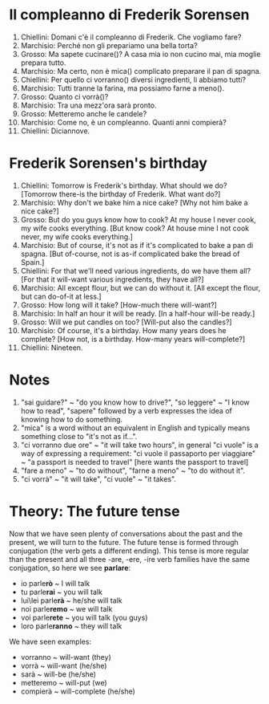 # Il compleanno di Frederik Sorensen

1. Chiellini: Domani c'è il compleanno di Frederik. Che vogliamo fare?
1. Marchisio: Perché non gli prepariamo una bella torta?
1. Grosso: Ma sapete cucinare()? A casa mia io non cucino mai, mia moglie
prepara tutto.
1. Marchisio: Ma certo, non è mica() complicato preparare il pan di spagna.
1. Chiellini: Per quello ci vorranno() diversi ingredienti, li abbiamo tutti?
1. Marchisio: Tutti tranne la farina, ma possiamo farne a meno().
1. Grosso: Quanto ci vorrà()?
1. Marchisio: Tra una mezz'ora sarà pronto.
1. Grosso: Metteremo anche le candele?
1. Marchisio: Come no, è un compleanno. Quanti anni compierà?
1. Chiellini: Diciannove.

# Frederik Sorensen's birthday

1. Chiellini: Tomorrow is Frederik's birthday. What should we do?
[Tomorrow there-is the birthday of Frederik. What want do?]
1. Marchisio: Why don't we bake him a nice cake?
[Why not him bake a nice cake?]
1. Grosso: But do you guys know how to cook? At my house I never cook,
my wife cooks everything.
[But know cook? At house mine I not cook never, my wife cooks everything.]
1. Marchisio: But of course, it's not as if it's complicated to bake a 
pan di spagna.
[But of-course, not is as-if complicated bake the bread of Spain.]
1. Chiellini: For that we'll need various ingredients, do we have them all?
[For that it will-want various ingredients, they have all?]
1. Marchisio: All except flour, but we can do without it.
[All except the flour, but can do-of-it at less.]
1. Grosso: How long will it take?
[How-much there will-want?]
1. Marchisio: In half an hour it will be ready.
[In a half-hour will-be ready.]
1. Grosso: Will we put candles on too?
[Will-put also the candles?]
1. Marchisio: Of course, it's a birthday. How many years does he complete?
[How not, is a birthday. How-many years will-complete?]
1. Chiellini: Nineteen.

# Notes

1. "sai guidare?" ~ "do you know how to drive?", 
"so leggere" ~ "I know how to read", "sapere" followed by a verb
expresses the idea of knowing how to do something.
1. "mica" is a word without an equivalent in English and typically means 
something close to "it's not as if...".
1. "ci vorranno due ore" ~ "it will take two hours", in general "ci vuole"
is a way of expressing a requirement: "ci vuole il passaporto per viaggiare"
~ "a passport is needed to travel" [here wants the passport to travel]
1. "fare a meno" ~ "to do without", "farne a meno" ~ "to do without it".
1. "ci vorrà" ~ "it will take", "ci vuole" ~ "it takes".

# Theory: The future tense

Now that we have seen plenty of conversations about the past and the present,
we will turn to the future. The future tense is formed through 
conjugation (the verb gets a different ending). This tense is more regular 
than the present and all three -are, -ere, -ire verb families have the same
conjugation, so here we see **parlare**:

- io parle**rò** ~ I will talk
- tu parle**rai** ~ you will talk
- lui\lei parle**rà** ~ he/she will talk
- noi parle**remo** ~ we will talk
- voi parle**rete** ~ you will talk (you guys)
- loro parle**ranno** ~ they will talk

We have seen examples:

- vorranno ~ will-want (they)
- vorrà ~ will-want (he/she)
- sarà ~ will-be (he/she)
- metteremo ~ will-put (we)
- compierà ~ will-complete (he/she)
